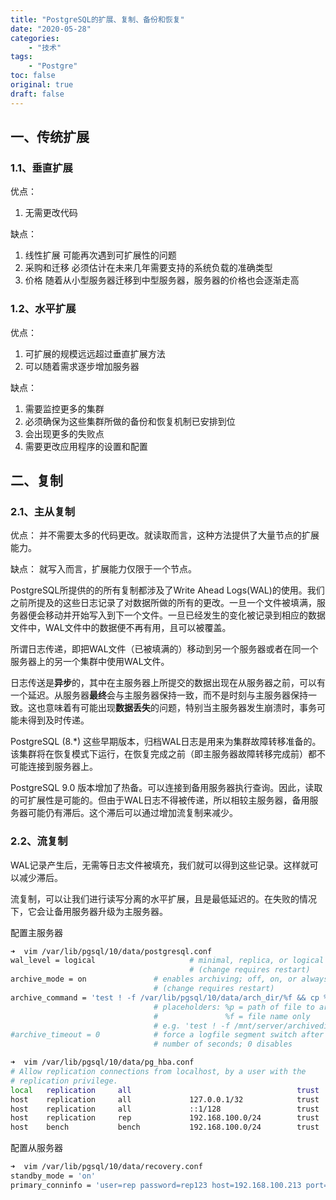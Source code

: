 ```yaml
---
title: "PostgreSQL的扩展、复制、备份和恢复"
date: "2020-05-28"
categories:
    - "技术"
tags:
    - "Postgre"
toc: false
original: true
draft: false
---
```


## 一、传统扩展

### 1.1、垂直扩展

优点：
1. 无需更改代码

缺点：
1. 线性扩展
可能再次遇到可扩展性的问题
2. 采购和迁移
必须估计在未来几年需要支持的系统负载的准确类型
3. 价格
随着从小型服务器迁移到中型服务器，服务器的价格也会逐渐走高

### 1.2、水平扩展

优点：
1. 可扩展的规模远远超过垂直扩展方法
2. 可以随着需求逐步增加服务器

缺点：
1. 需要监控更多的集群
2. 必须确保为这些集群所做的备份和恢复机制已安排到位
3. 会出现更多的失败点
4. 需要更改应用程序的设置和配置

## 二、复制

### 2.1、主从复制

优点：
并不需要太多的代码更改。就读取而言，这种方法提供了大量节点的扩展能力。

缺点：
就写入而言，扩展能力仅限于一个节点。

PostgreSQL所提供的的所有复制都涉及了Write Ahead Logs(WAL)的使用。我们之前所提及的这些日志记录了对数据所做的所有的更改。一旦一个文件被填满，服务器便会移动并开始写入到下一个文件。一旦已经发生的变化被记录到相应的数据文件中，WAL文件中的数据便不再有用，且可以被覆盖。

所谓日志传递，即把WAL文件（已被填满的）移动到另一个服务器或者在同一个服务器上的另一个集群中使用WAL文件。  

日志传送是**异步**的，其中在主服务器上所提交的数据出现在从服务器之前，可以有一个延迟。从服务器**最终**会与主服务器保持一致，而不是时刻与主服务器保持一致。这也意味着有可能出现**数据丢失**的问题，特别当主服务器发生崩溃时，事务可能未得到及时传递。

PostgreSQL (8.*) 这些早期版本，归档WAL日志是用来为集群故障转移准备的。该集群将在恢复模式下运行，在恢复完成之前（即主服务器故障转移完成前）都不可能连接到服务器上。

PostgreSQL 9.0 版本增加了热备。可以连接到备用服务器执行查询。因此，读取的可扩展性是可能的。但由于WAL日志不得被传递，所以相较主服务器，备用服务器可能仍有滞后。这个滞后可以通过增加流复制来减少。

### 2.2、流复制

WAL记录产生后，无需等日志文件被填充，我们就可以得到这些记录。这样就可以减少滞后。

流复制，可以让我们进行读写分离的水平扩展，且是最低延迟的。在失败的情况下，它会让备用服务器升级为主服务器。

配置主服务器

``` bash
➜  vim /var/lib/pgsql/10/data/postgresql.conf
wal_level = logical                     # minimal, replica, or logical  WAL级别，hot_standby时信息量会上升
                                        # (change requires restart)     改变必须重启
archive_mode = on               # enables archiving; off, on, or always
                                # (change requires restart)
archive_command = 'test ! -f /var/lib/pgsql/10/data/arch_dir/%f && cp %p /var/lib/pgsql/10/data/arch_dir/%f'            # command to use to archive a logfile segment
                                # placeholders: %p = path of file to archive
                                #               %f = file name only
                                # e.g. 'test ! -f /mnt/server/archivedir/%f && cp %p /mnt/server/archivedir/%f'
#archive_timeout = 0            # force a logfile segment switch after this
                                # number of seconds; 0 disables

➜  vim /var/lib/pgsql/10/data/pg_hba.conf
# Allow replication connections from localhost, by a user with the
# replication privilege.
local   replication     all                                     trust
host    replication     all             127.0.0.1/32            trust
host    replication     all             ::1/128                 trust
host    replication     rep             192.168.100.0/24        trust
host    bench           bench           192.168.100.0/24        trust
```

配置从服务器

``` bash
➜  vim /var/lib/pgsql/10/data/recovery.conf
standby_mode = 'on'
primary_conninfo = 'user=rep password=rep123 host=192.168.100.213 port=5432 sslmode=prefer sslcompression=1 krbsrvname=postgres target_session_attrs=any'
```
